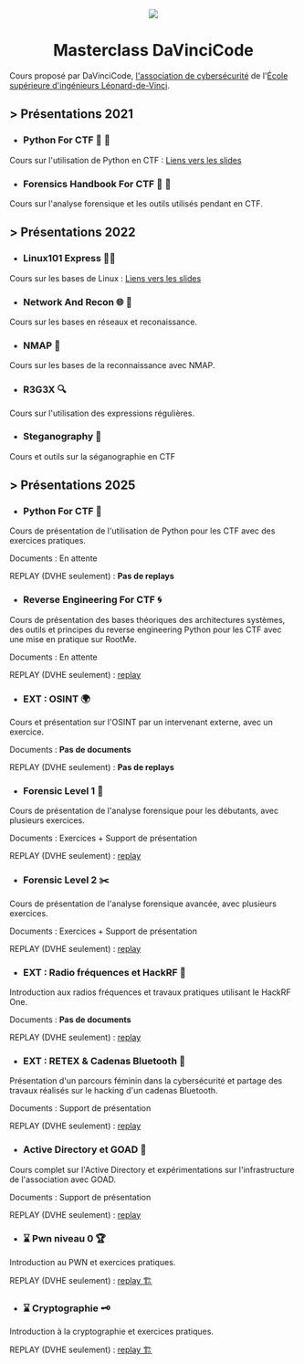 <center>



![](images/davincicode.png)

# Masterclass DaVinciCode

</center>

Cours proposé par DaVinciCode, [l'association de cybersécurité](https://davincicode.fr/) de l'[École supérieure d'ingénieurs Léonard-de-Vinci](https://www.esilv.fr/).

## >  Présentations 2021

  - ### Python For CTF 🐍 🚩

Cours sur l'utilisation de Python en CTF : [Liens vers les slides](https://github.com/DaVinciCodeCTF/linux101-express/raw/master/python_for_ctf/python.pdf)

  - ### Forensics Handbook For CTF 🔬 📖 

Cours sur l'analyse forensique et les outils utilisés pendant en CTF.


## > Présentations 2022

- ### Linux101 Express 🚂🐧

Cours sur les bases de Linux : [Liens vers les slides](https://github.com/DaVinciCodeCTF/linux101-express/raw/master/linux101/introduction.pdf)

- ### Network And Recon 🌐 🔭 

Cours sur les bases en réseaux et reconaissance.

- ### NMAP 👀

Cours sur les bases de la reconnaissance avec NMAP.

- ### R3G3X 🔍

Cours sur l'utilisation des expressions régulières.

- ### Steganography 🎨

Cours et outils sur la séganographie en CTF

## > Présentations 2025

- ### Python For CTF  🐍

Cours de présentation de l'utilisation de Python pour les CTF avec des exercices pratiques.

Documents : En attente

REPLAY (DVHE seulement) :  **Pas de replays**

- ### Reverse Engineering For CTF 🌀

Cours de présentation des bases théoriques des architectures systèmes, des outils et principes du reverse engineering Python pour les CTF avec une mise en pratique sur RootMe.

Documents : En attente

REPLAY (DVHE seulement) : [replay](https://devinci.sharepoint.com/sites/DavincicodeBureau2022-2023/_layouts/15/guestaccess.aspx?share=EV_ig9BQR5dLvrNYTftGEJsBCmLkbcGek0_vbEPNU_bdoA&e=sl9N0A)

- ### EXT : OSINT 🌍

Cours et présentation sur l'OSINT par un intervenant externe, avec un exercice.

Documents : **Pas de documents**

REPLAY (DVHE seulement) : **Pas de replays**

- ### Forensic Level 1 🔨

Cours de présentation de l'analyse forensique pour les débutants, avec plusieurs exercices.

Documents : Exercices + Support de présentation

REPLAY (DVHE seulement) : [replay](https://devinci.sharepoint.com/sites/DavincicodeBureau2022-2023/_layouts/15/guestaccess.aspx?share=EcFaibfHzWlDr8q0Hlvkj8EB4mVRPT8iwSwXmqi9sf-YMg&e=LDtbje)

- ### Forensic Level 2 ✂️

Cours de présentation de l'analyse forensique avancée, avec plusieurs exercices.

Documents : Exercices + Support de présentation

REPLAY (DVHE seulement) : [replay](https://devinci.sharepoint.com/sites/DavincicodeBureau2022-2023/_layouts/15/guestaccess.aspx?share=EWTQ6MGYCdtBmH3dJc-Sf5MBpjOnrpslMioQkBbyl-C59w&e=mYnH9p)

-  ### EXT : Radio fréquences et HackRF 📡

Introduction aux radios fréquences et travaux pratiques utilisant le HackRF One.

Documents : **Pas de documents**

REPLAY (DVHE seulement) : [replay](https://devinci.sharepoint.com/sites/DavincicodeBureau2022-2023/_layouts/15/guestaccess.aspx?share=EaIEIZ8ykP1Mg8Fas-BcIAoBMQ5a9QeZyeDfrKl7Iuf-Vg&e=HjZHUt)

- ### EXT : RETEX & Cadenas Bluetooth 🔐

Présentation d'un parcours féminin dans la cybersécurité et partage des travaux réalisés sur le hacking d'un cadenas Bluetooth.

Documents : Support de présentation

REPLAY (DVHE seulement) : [replay](https://devinci.sharepoint.com/sites/DavincicodeBureau2022-2023/_layouts/15/guestaccess.aspx?share=Ec5AiF1Zg7FLm_dTKa28BwgBKglhCxK3bCmX68PbGwnhDA&e=DFIycm)

- ### Active Directory et GOAD 👑

Cours complet sur l'Active Directory et expérimentations sur l'infrastructure de l'association avec GOAD.

Documents : Support de présentation

REPLAY (DVHE seulement) : [replay](https://devinci.sharepoint.com/sites/DavincicodeBureau2022-2023/_layouts/15/guestaccess.aspx?share=EQ5F_bZ34h1HkeuxSrN8vHgBhBXXgOpdEmuNsgecazydiw&e=elp5Ez)

- ### ⌛ Pwn niveau 0 🏆

Introduction au PWN et exercices pratiques.

REPLAY (DVHE seulement) : [replay 🏗️]()

- ### ⌛ Cryptographie 🗝️

Introduction à la cryptographie et exercices pratiques.

REPLAY (DVHE seulement) : [replay 🏗️]()